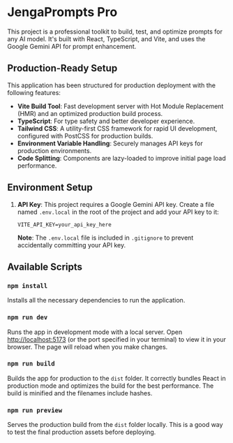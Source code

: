# JengaPrompts Pro

This project is a professional toolkit to build, test, and optimize prompts for any AI model. It's built with React, TypeScript, and Vite, and uses the Google Gemini API for prompt enhancement.

## Production-Ready Setup

This application has been structured for production deployment with the following features:

- **Vite Build Tool**: Fast development server with Hot Module Replacement (HMR) and an optimized production build process.
- **TypeScript**: For type safety and better developer experience.
- **Tailwind CSS**: A utility-first CSS framework for rapid UI development, configured with PostCSS for production builds.
- **Environment Variable Handling**: Securely manages API keys for production environments.
- **Code Splitting**: Components are lazy-loaded to improve initial page load performance.

## Environment Setup

1.  **API Key**: This project requires a Google Gemini API key. Create a file named `.env.local` in the root of the project and add your API key to it:

    ```
    VITE_API_KEY=your_api_key_here
    ```

    **Note**: The `.env.local` file is included in `.gitignore` to prevent accidentally committing your API key.

## Available Scripts

### `npm install`

Installs all the necessary dependencies to run the application.

### `npm run dev`

Runs the app in development mode with a local server. Open [http://localhost:5173](http://localhost:5173) (or the port specified in your terminal) to view it in your browser. The page will reload when you make changes.

### `npm run build`

Builds the app for production to the `dist` folder. It correctly bundles React in production mode and optimizes the build for the best performance. The build is minified and the filenames include hashes.

### `npm run preview`

Serves the production build from the `dist` folder locally. This is a good way to test the final production assets before deploying.
